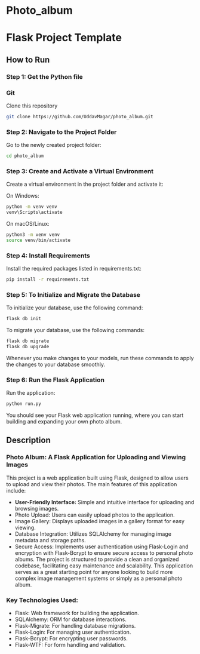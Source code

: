 # Photo_album

# Flask Project Template



## How to Run

### Step 1: Get the Python file

### Git

Clone this repository
```sh
git clone https://github.com/UddavMagar/photo_album.git
```

### Step 2: Navigate to the Project Folder
Go to the newly created project folder: 

```sh
cd photo_album
```

### Step 3: Create and Activate a Virtual Environment
Create a virtual environment in the project folder and activate it:

On Windows:

```sh
python -m venv venv
venv\Scripts\activate
```

On macOS/Linux:

```sh
python3 -m venv venv
source venv/bin/activate
```


### Step 4: Install Requirements
Install the required packages listed in requirements.txt:

```sh
pip install -r requirements.txt
```

### Step 5: To Initialize and Migrate the Database
To initialize your database, use the following command:

```sh
flask db init
```
To migrate your database, use the following commands:
```sh
flask db migrate
flask db upgrade
```
Whenever you make changes to your models, run these commands to apply the changes to your database smoothly.

### Step 6: Run the Flask Application
Run the application:

```sh
python run.py
```
You should see your Flask web application running, where you can start building and expanding your own photo album.

## Description

### Photo Album: A Flask Application for Uploading and Viewing Images

This project is a web application built using Flask, designed to allow users to upload and view their photos. The main features of this application include:

* **User-Friendly Interface:** Simple and intuitive interface for uploading and browsing images.
* Photo Upload: Users can easily upload photos to the application.
* Image Gallery: Displays uploaded images in a gallery format for easy viewing.
* Database Integration: Utilizes SQLAlchemy for managing image metadata and storage paths.
* Secure Access: Implements user authentication using Flask-Login and encryption with Flask-Bcrypt to ensure secure access to personal photo albums.
The project is structured to provide a clean and organized codebase, facilitating easy maintenance and scalability. This application serves as a great starting point for anyone looking to build more complex image management systems or simply as a personal photo album.

### Key Technologies Used:
* Flask: Web framework for building the application.
* SQLAlchemy: ORM for database interactions.
* Flask-Migrate: For handling database migrations.
* Flask-Login: For managing user authentication.
* Flask-Bcrypt: For encrypting user passwords.
* Flask-WTF: For form handling and validation.

